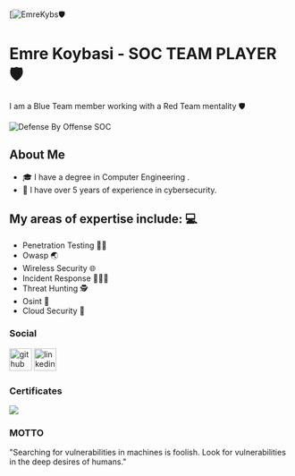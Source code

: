[![EmreKybs](https://img.shields.io/badge/MadeBy-EmreKybs-blue)🛡️

# Emre Koybasi - SOC TEAM PLAYER 🛡
I am a Blue Team member working with a Red Team mentality 🛡

![Defense By Offense SOC](https://github.com/emrekybs/emrekybs/blob/main/emre.png)

## About Me
- 🎓 I have a degree in Computer Engineering .
- 💼 I have over 5 years of experience in cybersecurity.
  
## My areas of expertise include: 💻
- Penetration Testing 🥷🏻
- Owasp 🌏
- Wireless Security 🌐 
- Incident Response 🧑🏻‍💻
- Threat Hunting 🕵
- Osint 👥
- Cloud Security 🚀

### Social
[<img src='https://cdn.jsdelivr.net/npm/simple-icons@3.0.1/icons/github.svg' alt='github' height='40'>](https://github.com/emrekybs)  [<img src='https://cdn.jsdelivr.net/npm/simple-icons@3.0.1/icons/linkedin.svg' alt='linkedin' height='40'>](https://www.linkedin.com/in/emre-koybasi/)  

### Certificates
<img src="https://github.com/emrekybs/emrekybs/blob/main/certificates.png">

### MOTTO
"Searching for vulnerabilities in machines is foolish. Look for vulnerabilities in the deep desires of humans."
